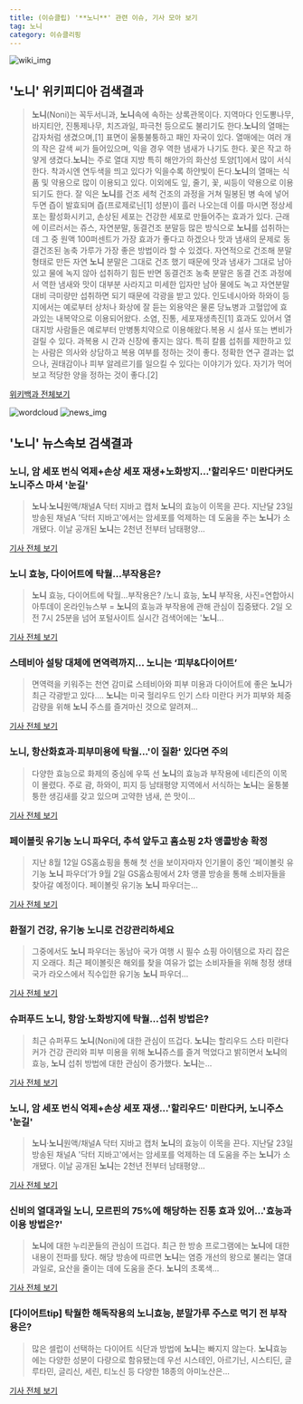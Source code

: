 ```yaml
---
title: (이슈클립) '**노니**' 관련 이슈, 기사 모아 보기
tag: 노니
category: 이슈클리핑
---
```

![wiki_img](https://user-images.githubusercontent.com/42597476/44503234-41136a80-a6d0-11e8-9071-6fc6418eafe4.png)
## **'**노니**'** 위키피디아 검색결과
>**노니**(Noni)는 꼭두서니과, **노니**속에 속하는 상록관목이다. 지역마다 인도뽕나무, 바지티안, 진통제나무, 치즈과일, 파극천 등으로도 불리기도 한다.**노니**의 열매는 감자처럼 생겼으며,[1] 표면이 울퉁불퉁하고 패인 자국이 있다. 열매에는 여러 개의 작은 갈색 씨가 들어있으며, 익을 경우 역한 냄새가 나기도 한다. 꽃은 작고 하얗게 생겼다.**노니**는 주로 열대 지방 특히 해안가의 화산성 토양[1]에서 많이 서식한다. 착과시엔 연두색을 띄고 있다가 익을수록 하얀빛이 돈다.**노니**의 열매는 식품 및 약용으로 많이 이용되고 있다. 이외에도 잎, 줄기, 꽃, 씨등이 약용으로 이용되기도 한다. 잘 익은 **노니**를 건조 세척 건조의 과정을 거쳐 밀봉된 병 속에 넣어두면 즙이 발효되며 즙(프로제로닌[1] 성분)이 흘러 나오는데 이를 마시면 정상세포는 활성화시키고, 손상된 세포는 건강한 세포로 만들어주는 효과가 있다. 근래에 이르러서는 쥬스, 자연분말, 동결건조 분말등 많은 방식으로 **노니**를 섭취하는데 그 중 원액 100퍼센트가 가장 효과가 좋다고 하겠으나 맛과 냄새의 문제로 동결건조된 농축 가루가 가장 좋은 방법이라 할 수 있겠다. 자연적으로 건조해 분말형태로 만든 자연 **노니** 분말은 그대로 건조 했기 때문에 맛과 냄새가 그대로 남아 있고 물에 녹지 않아 섭취하기 힘든 반면 동결건조 농축 분말은 동결 건조 과정에서 역한 냄새와 맛이 대부분 사라지고 미세한 입자만 남아 물에도 녹고 자연분말 대비 극미량만 섭취하면 되기 때문에 각광을 받고 있다. 인도네시아와 하와이 등지에서는 예로부터 상처나 화상에 잘 듣는 외용약은 물론 당뇨병과 고혈압에 효과있는 내복약으로 이용되어왔다. 소염, 진통, 세포재생촉진[1] 효과도 있어서 열대지방 사람들은 예로부터 만병통치약으로 이용해왔다.복용 시 설사 또는 변비가 걸릴 수 있다. 과복용 시 간과 신장에 좋지는 않다. 특히 칼륨 섭취를 제한하고 있는 사람은 의사와 상담하고 복용 여부를 정하는 것이 좋다. 정확한 연구 결과는 없으나, 권태감이나 피부 알레르기를 일으킬 수 있다는 이야기가 있다. 자기가 먹어보고 적당한 양을 정하는 것이 좋다.[2]

<a href="https://ko.wikipedia.org/wiki/노니" target="_blank">위키백과 전체보기</a>

![wordcloud](https://s3.ap-northeast-2.amazonaws.com/lyrics101-wordcloud/2018-09-02-1535847101.png)
![news_img](https://user-images.githubusercontent.com/42597476/44507050-1206f400-a6e4-11e8-8d98-7ffbfebb353f.png)
## **'**노니**'** 뉴스속보 검색결과
### **노니**, 암 세포 번식 억제+손상 세포 재생+노화방지…'할리우드' 미란다커도 **노니**주스 마셔 '눈길'

>**노니**·**노니**원액/채널A 닥터 지바고 캡처  **노니**의 효능이 이목을 끈다. 지난달 23일 방송된 채널A '닥터 지바고'에서는 암세포를 억제하는 데 도움을 주는 **노니**가 소개됐다. 이날 공개된 **노니**는 2천년 전부터 남태평양...

<a href="http://www.kyeongin.com/main/view.php?key=20180902000802002" target="_blank">기사 전체 보기</a>

### **노니** 효능, 다이어트에 탁월…부작용은?

>**노니** 효능, 다이어트에 탁월…부작용은? /노니 효능, **노니** 부작용, 사진=연합아시아투데이 온라인뉴스부 = **노니**의 효능과 부작용에 관해 관심이 집중됐다. 2일 오전 7시 25분을 넘어 포털사이트 실시간 검색어에는 '**노니**...

<a href="http://www.asiatoday.co.kr/view.php?key=20180902000728189" target="_blank">기사 전체 보기</a>

### 스테비아 설탕 대체에 면역력까지... **노니**는 ‘피부&다이어트’

>면역력을 키워주는 천연 감미료 스테비아와 피부 미용과 다이어트에 좋은 **노니**가 최근 각광받고 있다.... **노니**는 미국 헐리우드 인기 스타 미란다 커가 피부와 체중 감량을 위해 **노니** 주스를 즐겨마신 것으로 알려져...

<a href="http://www.kookje.co.kr/news2011/asp/newsbody.asp?code=0700&key=20180902.99099000174" target="_blank">기사 전체 보기</a>

### **노니**, 항산화효과·피부미용에 탁월…'이 질환' 있다면 주의

>다양한 효능으로 화제의 중심에 우뚝 선 **노니**의 효능과 부작용에 네티즌의 이목이 몰렸다.   주로 괌, 하와이, 피지 등 남태평양 지역에서 서식하는 **노니**는 울퉁불퉁한 생김새를 갖고 있으며 고약한 냄새, 쓴 맛이...

<a href="http://www.topstarnews.net/news/articleView.html?idxno=474927" target="_blank">기사 전체 보기</a>

### 페이볼릿 유기농 **노니** 파우더, 추석 앞두고 홈쇼핑 2차 앵콜방송 확정

>지난 8월 12일 GS홈쇼핑을 통해 첫 선을 보이자마자 인기몰이 중인 ‘페이볼릿 유기농 **노니** 파우더’가 9월 2일 GS홈쇼핑에서 2차 앵콜 방송을 통해 소비자들을 찾아갈 예정이다. 페이볼릿 유기농 **노니** 파우더는...

<a href="http://news.heraldcorp.com/view.php?ud=20180831000418" target="_blank">기사 전체 보기</a>

### 환절기 건강, 유기농 **노니**로 건강관리하세요

>그중에서도 **노니** 파우더는 동남아 국가 여행 시 필수 쇼핑 아이템으로 자리 잡은 지 오래다. 최근 페이볼릿은 해외를 찾을 여유가 없는 소비자들을 위해 청정 생태국가 라오스에서 직수입한 유기농 **노니** 파우더...

<a href="http://news1.kr/articles/?3412746" target="_blank">기사 전체 보기</a>

### 슈퍼푸드 **노니**, 항암·노화방지에 탁월…섭취 방법은?

>최근 슈퍼푸드 **노니**(Noni)에 대한 관심이 뜨겁다. **노니**는 할리우드 스타 미란다 커가 건강 관리와 피부 미용을 위해 **노니**쥬스를 즐겨 먹었다고 밝히면서 **노니**의 효능, **노니** 섭취 방법에 대한 관심이 증가했다. **노니**는...

<a href="http://news20.busan.com/controller/newsController.jsp?newsId=20180828000356" target="_blank">기사 전체 보기</a>

### **노니**, 암 세포 번식 억제+손상 세포 재생…'할리우드' 미란다커, **노니**주스 '눈길'

>**노니**·**노니**원액/채널A 닥터 지바고 캡처  **노니**의 효능이 이목을 끈다. 지난달 23일 방송된 채널A '닥터 지바고'에서는 암세포를 억제하는 데 도움을 주는 **노니**가 소개됐다. 이날 공개된 **노니**는 2천년 전부터 남태평양...

<a href="http://www.kyeongin.com/main/view.php?key=20180829000115558" target="_blank">기사 전체 보기</a>

### 신비의 열대과일 **노니**, 모르핀의 75%에 해당하는 진통 효과 있어…'효능과 이용 방법은?'

>**노니**에 대한 누리꾼들의 관심이 뜨겁다. 최근 한 방송 프로그램에는 **노니**에 대한 내용이 전파를 탔다. 해당 방송에 따르면 **노니**는 염증 개선의 왕으로 불리는 열대과일로, 요산을 줄이는 데에 도움을 준다. **노니**의 초록색...

<a href="http://www.topstarnews.net/news/articleView.html?idxno=472696" target="_blank">기사 전체 보기</a>

### [다이어트tip] 탁월한 해독작용의 **노니**효능, 분말가루 주스로 먹기 전 부작용은?

>많은 셀럽이 선택하는 다이어트 식단과 방법에 **노니**는 빠지지 않는다. **노니**효능에는 다양한 성분이 다량으로 함유됐는데 우선 시스테인, 아르기닌, 시스티딘, 글루타민, 글리신, 세린, 티노신 등 다양한 18종의 아미노산은...

<a href="http://medicalreport.kr/news/view/50372" target="_blank">기사 전체 보기</a>



